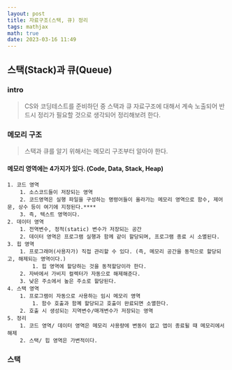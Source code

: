```yaml
---
layout: post
title: 자료구조(스택, 큐) 정리
tags: mathjax
math: true
date: 2023-03-16 11:49
---
```

## 스택(Stack)과 큐(Queue)

### intro
> CS와 코딩테스트를 준비하던 중 스택과 큐 자료구조에 대해서 계속 노출되어 반드시 정리가 필요할 것으로 생각되어 정리해보려 한다.


### 메모리 구조
> 스택과 큐를 알기 위해서는 메모리 구조부터 알아야 한다.

#### 메모리 영역에는 4가지가 있다. (Code, Data, Stack, Heap)
    1. 코드 영역
        1. 소스코드들이 저장되는 영역
        2. 코드영역은 실행 파일을 구성하는 명령어들이 올라가는 메모리 영역으로 함수, 제어문, 상수 등이 여기에 지정된다.****
        3. 즉, 텍스트 영역이다.
    2. 데이터 영역
        1. 전역변수, 정적(static) 변수가 저장되는 공간
        2. 데이터 영역은 프로그램 실행과 함께 같이 할당되며, 프로그램 종료 시 소멸된다.
    3. 힙 영역
        1. 프로그래머(사용자가) 직접 관리할 수 있다. (즉, 메모리 공간을 동적으로 할당되고, 해제되는 영역이다.)
            1. 힙 영역에 할당하는 것을 동적할당이라 한다.
        2. 자바에서 가비지 컬렉터가 자동으로 해제해준다.
        3. 낮은 주소에서 높은 주소로 할당된다.
    4. 스택 영역
        1. 프로그램이 자동으로 사용하는 임시 메모리 영역
            1. 함수 호출과 함꼐 할당되고 호출이 완료되면 소멸한다.
        2. 호출 시 생성되는 지역변수/매개변수가 저장되는 영역
    5. 정리
        1. 코드 영역/ 데이터 영역은 메모리 사용량에 변동이 없고 앱이 종료될 때 메모리에서 해제
        2. 스택/ 힙 영역은 가변적이다.
### 스택
